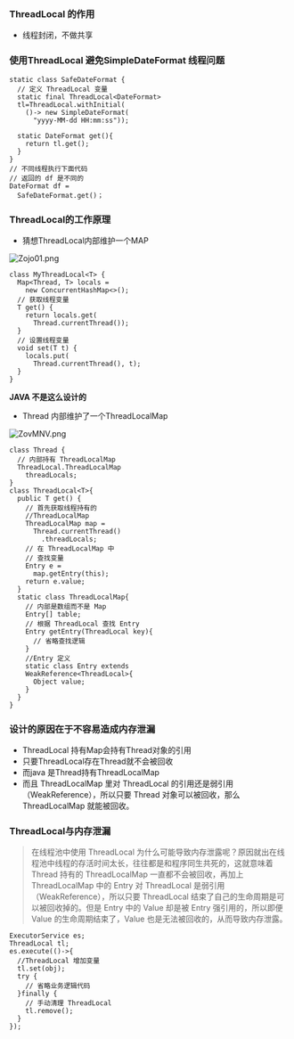 ### ThreadLocal 的作用
* 线程封闭，不做共享

### 使用ThreadLocal 避免SimpleDateFormat 线程问题

```
static class SafeDateFormat {
  // 定义 ThreadLocal 变量
  static final ThreadLocal<DateFormat>
  tl=ThreadLocal.withInitial(
    ()-> new SimpleDateFormat(
      "yyyy-MM-dd HH:mm:ss"));
      
  static DateFormat get(){
    return tl.get();
  }
}
// 不同线程执行下面代码
// 返回的 df 是不同的
DateFormat df =
  SafeDateFormat.get()；

```
### ThreadLocal的工作原理
* 猜想ThreadLocal内部维护一个MAP

![Zojo01.png](https://s2.ax1x.com/2019/07/15/Zojo01.png)


```
class MyThreadLocal<T> {
  Map<Thread, T> locals = 
    new ConcurrentHashMap<>();
  // 获取线程变量  
  T get() {
    return locals.get(
      Thread.currentThread());
  }
  // 设置线程变量
  void set(T t) {
    locals.put(
      Thread.currentThread(), t);
  }
}

```
**JAVA 不是这么设计的**
* Thread 内部维护了一个ThreadLocalMap

![ZovMNV.png](https://s2.ax1x.com/2019/07/15/ZovMNV.png)


```
class Thread {
  // 内部持有 ThreadLocalMap
  ThreadLocal.ThreadLocalMap 
    threadLocals;
}
class ThreadLocal<T>{
  public T get() {
    // 首先获取线程持有的
    //ThreadLocalMap
    ThreadLocalMap map =
      Thread.currentThread()
        .threadLocals;
    // 在 ThreadLocalMap 中
    // 查找变量
    Entry e = 
      map.getEntry(this);
    return e.value;  
  }
  static class ThreadLocalMap{
    // 内部是数组而不是 Map
    Entry[] table;
    // 根据 ThreadLocal 查找 Entry
    Entry getEntry(ThreadLocal key){
      // 省略查找逻辑
    }
    //Entry 定义
    static class Entry extends
    WeakReference<ThreadLocal>{
      Object value;
    }
  }
}

```

### 设计的原因在于不容易造成内存泄漏
* ThreadLocal 持有Map会持有Thread对象的引用
* 只要ThreadLocal存在Thread就不会被回收
* 而java 是Thread持有ThreadLocalMap
* 而且 ThreadLocalMap 里对 ThreadLocal 的引用还是弱引用（WeakReference），所以只要 Thread 对象可以被回收，那么 ThreadLocalMap 就能被回收。

### ThreadLocal与内存泄漏
> 在线程池中使用 ThreadLocal 为什么可能导致内存泄露呢？原因就出在线程池中线程的存活时间太长，往往都是和程序同生共死的，这就意味着 Thread 持有的 ThreadLocalMap 一直都不会被回收，再加上 ThreadLocalMap 中的 Entry 对 ThreadLocal 是弱引用（WeakReference），所以只要 ThreadLocal 结束了自己的生命周期是可以被回收掉的。但是 Entry 中的 Value 却是被 Entry 强引用的，所以即便 Value 的生命周期结束了，Value 也是无法被回收的，从而导致内存泄露。


```
ExecutorService es;
ThreadLocal tl;
es.execute(()->{
  //ThreadLocal 增加变量
  tl.set(obj);
  try {
    // 省略业务逻辑代码
  }finally {
    // 手动清理 ThreadLocal 
    tl.remove();
  }
});

```


